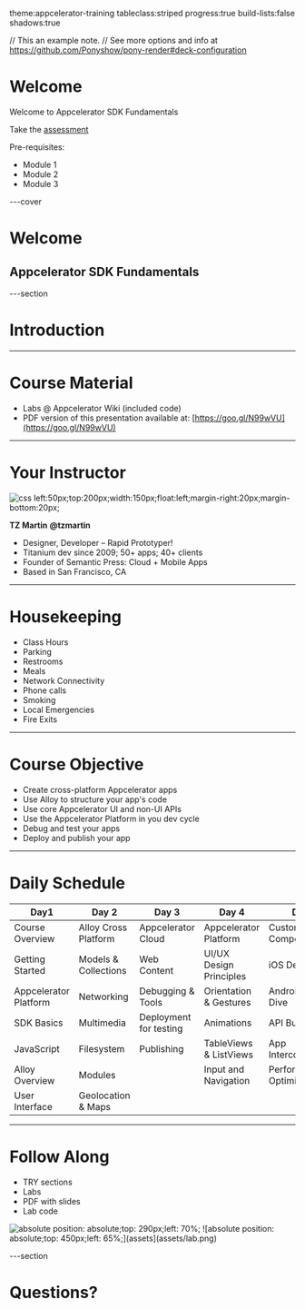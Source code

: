 theme:appcelerator-training
tableclass:striped
progress:true
build-lists:false
shadows:true

// This an example note.
// See more options and info at https://github.com/Ponyshow/pony-render#deck-configuration

# Welcome

Welcome to Appcelerator SDK Fundamentals

Take the [assessment](http://)

Pre-requisites:

- Module 1
- Module 2
- Module 3

---cover

# Welcome

## Appcelerator SDK Fundamentals

---section

# Introduction

--- 

# Course Material

- Labs @ Appcelerator Wiki (included code)
- PDF version of this presentation available at: [https://goo.gl/N99wVU](https://goo.gl/N99wVU)

--- 

# Your Instructor

![css left:50px;top:200px;width:150px;float:left;margin-right:20px;margin-bottom:20px;](https://avatars0.githubusercontent.com/u/139472?v=3&s=460)

**TZ Martin**
**@tzmartin**

- Designer, Developer – Rapid Prototyper!
- Titanium dev since 2009; 50+ apps; 40+ clients
- Founder of Semantic Press: Cloud + Mobile Apps
- Based in San Francisco, CA

--- 

# Housekeeping

- Class Hours
- Parking
- Restrooms
- Meals
- Network Connectivity
- Phone calls
- Smoking
- Local Emergencies
- Fire Exits

--- 

# Course Objective

- Create cross-platform Appcelerator apps
- Use Alloy to structure your app's code
- Use core Appcelerator UI and non-UI APIs
- Use the Appcelerator Platform in you dev cycle
- Debug and test your apps
- Deploy and publish your app

--- 

# Daily Schedule

| Day1 | Day 2 | Day 3 | Day 4 | Day 5 |
|---|---|---|---|---|
| Course Overview  | Alloy Cross Platform | Appcelerator Cloud | Appcelerator Platform | Custom UI Components |
| Getting Started | Models & Collections | Web Content | UI/UX Design Principles | iOS Deep Dive |
| Appcelerator Platform | Networking | Debugging & Tools | Orientation & Gestures | Android Deep Dive |
| SDK Basics | Multimedia | Deployment for testing | Animations | API Builder |
| JavaScript	 | Filesystem | Publishing | TableViews & ListViews | App Interconnections |
| Alloy Overview | Modules |   | Input and Navigation | Performance Optimization |
| User Interface | Geolocation & Maps |   |   |   |   |

--- 

# Follow Along

- TRY sections
- Labs
- PDF with slides
- Lab code

![absolute position: absolute;top: 290px;left: 70%;](assets/tryit.png)
![absolute position: absolute;top: 450px;left: 65%;](assets](assets/lab.png)

---section

# Questions?


